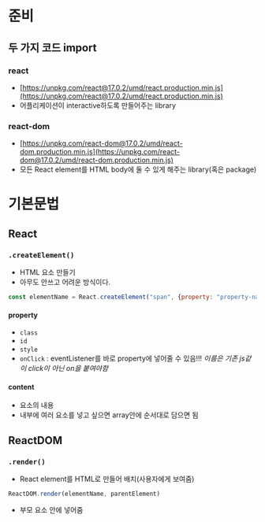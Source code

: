 # 준비
## 두 가지 코드 import
### react 
- [https://unpkg.com/react@17.0.2/umd/react.production.min.js](https://unpkg.com/react@17.0.2/umd/react.production.min.js)
- 어플리케이션이 interactive하도록 만들어주는 library
### react-dom
- [https://unpkg.com/react-dom@17.0.2/umd/react-dom.production.min.js](https://unpkg.com/react-dom@17.0.2/umd/react-dom.production.min.js)
- 모든 React element를 HTML body에 둘 수 있게 해주는 library(혹은 package)
# 기본문법
## React
### `.createElement()`
- HTML 요소 만들기
- 아무도 안쓰고 어려운 방식이다.
```javascript
const elementName = React.createElement("span", {property: "property-name"}, "content");
```
#### property
- `class`
- `id`
- `style`
- `onClick` : eventListener를 바로 property에 넣어줄 수 있음!!! *이름은 기존 js같이 click이 아닌 on을 붙여야함*
#### content
- 요소의 내용
- 내부에 여러 요소를 넣고 싶으면 array안에 순서대로 담으면 됨
## ReactDOM
### `.render()`
- React element를 HTML로 만들어 배치(사용자에게 보여줌)
```javascript
ReactDOM.render(elementName, parentElement)
```
- 부모 요소 안에 넣어줌